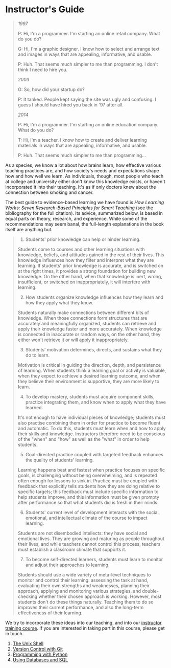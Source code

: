 # Instructor's Guide

> *1997*
>
> P: Hi, I'm a programmer. I'm starting an online retail company. What do you do?
> 
> G: Hi, I'm a graphic designer. I know how to select and arrange text and images in ways that are appealing, informative, and usable.
> 
> P: Huh. That seems much simpler to me than programming. I don't think I need to hire you.
>
> *2003*
> 
> G: So, how did your startup do?
> 
> P: It tanked. People kept saying the site was ugly and confusing. I guess I should have hired you back in '97 after all.
>
> *2014*
> 
> P: Hi, I'm a programmer. I'm starting an online education company. What do you do?
> 
> T: Hi, I'm a teacher. I know how to create and deliver learning materials in ways that are appealing, informative, and usable.
> 
> P: Huh. That seems much simpler to me than programming...

As a species,
we know a lot about how brains learn,
how effective various teaching practices are,
and how society's needs and expectations shape how and how well we learn.
As individuals,
though,
most people who teach at college and university either don't know this knowledge exists,
or haven't incorporated it into their teaching.
It's as if only doctors knew about the connection between smoking and cancer.

The best guide to evidence-based learning we have found is
*How Learning Works: Seven Research-Based Principles for Smart Teaching*
(see the bibliography for the full citation).
Its advice,
summarized below,
is based in equal parts on theory, research, and experience.
While some of the recommendations may seem banal,
the full-length explanations in the book itself are anything but.

> 1. Students' prior knowledge can help or hinder learning.
> 
> Students come to courses and other learning situations with knowledge, beliefs, and attitudes
> gained in the rest of their lives.
> This knowledge influences how they filter and interpret what they are learning.
> If students' prior knowledge is accurate, and is switched on at the right times,
> it provides a strong foundation for building new knowledge.
> On the other hand, when that knowledge is inert, wrong, insufficient, or switched on inappropriately,
> it will interfere with learning.
> 
> 2. How students organize knowledge influences how they learn and how they apply what they know.
> 
> Students naturally make connections between different bits of knowledge.
> When those connections form structures that are accurately and meaningfully organized,
> students can retrieve and apply their knowledge faster and more accurately.
> When knowledge is connected in inaccurate or random ways,
> on the other hand,
> they either won't retrieve it or will apply it inappropriately.
> 
> 3. Students' motivation determines, directs, and sustains what they do to learn.
> 
> Motivation is critical in guiding the direction, depth, and persistence of learning.
> When students think a learning goal or activity is valuable,
> when they expect to achieve a desired learning outcome,
> and when they believe their environment is supportive,
> they are more likely to learn.
> 
> 4. To develop mastery, students must acquire component skills, practice integrating them, and know when to apply what they have learned.
> 
> It's not enough to have individual pieces of knowledge;
> students must also practise combining them in order for practice to become fluent and automatic.
> To do this,
> students must learn when and how to apply their skills and knowledge.
> Instructors therefore need to be conscious of the "when" and "how" as well as the "what"
> in order to help students.
> 
> 5. Goal-directed practice coupled with targeted feedback enhances the quality of students' learning.
> 
> Learning happens best and fastest when practice focuses on specific goals,
> is challenging without being overwhelming,
> and is repeated often enough for lessons to sink in.
> Practice must be coupled with feedback that explicitly tells students how they are doing relative to specific targets;
> this feedback must include specific information to help students improve,
> and this information must be given prompty after performance so that what students did is fresh in their minds.
> 
> 6. Students' current level of development interacts with the social, emotional, and intellectual climate of the course to impact learning.
> 
> Students are not disembodied intellects:
> they have social and emotional lives.
> They are growing and maturing as people throughout their lives,
> and while teachers cannot control this process,
> teachers must establish a classroom climate that supports it.
> 
> 7. To become self-directed learners, students must learn to monitor and adjust their approaches to learning.
> 
> Students should use a wide variety of meta-level techniques to monitor and control their learning:
> assessing the task at hand,
> evaluating their own strengths and weaknesses,
> planning their approach,
> applying and monitoring various strategies,
> and double-checking whether their chosen approach is working.
> However, most students don't do these things naturally.
> Teaching them to do so improves their current performance,
> and also the long-term effectiveness of their learning.

We try to incorporate these ideas into our teaching,
and into our [instructor training course](http://teaching.software-carpentry.org).
If you are interested in taking part in this course,
please get in touch.

<div class="toc" markdown="1">

1.  [The Unix Shell](01-shell.html)
2.  [Version Control with Git](02-git.html)
3.  [Programming with Python](03-python.html)
4.  [Using Databases and SQL](04-sql.html)

</div>
